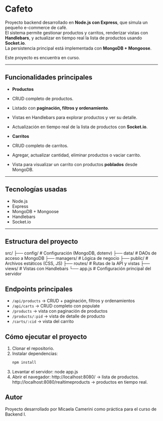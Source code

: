 # Cafeto

Proyecto backend desarrollado en **Node.js con Express**, que simula un pequeño e-commerce de café.  
El sistema permite gestionar productos y carritos, renderizar vistas con **Handlebars**, y actualizar en tiempo real la lista de productos usando **Socket.io**.  
La persistencia principal está implementada con **MongoDB + Mongoose**.


Este proyecto es encuentra en curso.

---

## Funcionalidades principales

- **Productos**
- CRUD completo de productos.
- Listado con **paginación, filtros y ordenamiento**.
- Vistas en Handlebars para explorar productos y ver su detalle.
- Actualización en tiempo real de la lista de productos con **Socket.io**.

- **Carritos**
- CRUD completo de carritos.
- Agregar, actualizar cantidad, eliminar productos o vaciar carrito.
- Vista para visualizar un carrito con productos **poblados** desde MongoDB.

---

## Tecnologías usadas
- Node.js
- Express 
- MongoDB + Mongoose
- Handlebars 
- Socket.io

---

## Estructura del proyecto

src/
├── config/ # Configuración (MongoDB, dotenv)
├── data/ # DAOs de acceso a MongoDB
├── managers/ # Lógica de negocio
├── public/ # Archivos estáticos (CSS, JS)
├── routes/ # Rutas de la API y vistas
├── views/ # Vistas con Handlebars
└── app.js # Configuración principal del servidor

## Endpoints principales

- `/api/products` → CRUD + paginación, filtros y ordenamientos  
- `/api/carts` → CRUD completo con populate  
- `/products` → vista con paginación de productos  
- `/products/:pid` → vista de detalle de producto  
- `/carts/:cid` → vista del carrito  


## Cómo ejecutar el proyecto

1. Clonar el repositorio.  
2. Instalar dependencias:  
   ```bash
   npm install
3. Levantar el servidor:
   node app.js
4. Abrir el navegador:
   http://localhost:8080/ → lista de productos.
   http://localhost:8080/realtimeproducts → productos en tiempo real.

## Autor

Proyecto desarrollado por Micaela Camerini como práctica para el curso de Backend I.